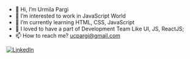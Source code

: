 - 👋 Hi, I’m Urmila Pargi
- 👀 I’m interested to work in JavaScript World 
- 🌱 I’m currently learning HTML, CSS, JavaScript
- 💞️ I loved to have a part of Development Team Like UI, JS, ReactJS;
- 📫 How to reach me?  ucpargi@gmail.com

[![LinkedIn](https://img.shields.io/badge/linkedin-%230077B5.svg?style=for-the-badge&logo=linkedin&logoColor=white)](https://www.linkedin.com/in/urmila-pargi-010284229)
